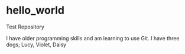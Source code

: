 # hello_world
Test Repository

I have older programming skills and am learning to use Git.
I have three dogs; Lucy, Violet, Daisy
